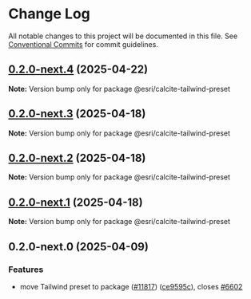 # Change Log

All notable changes to this project will be documented in this file.
See [Conventional Commits](https://conventionalcommits.org) for commit guidelines.

## [0.2.0-next.4](https://github.com/Esri/calcite-design-system/compare/@esri/calcite-tailwind-preset@0.2.0-next.3...@esri/calcite-tailwind-preset@0.2.0-next.4) (2025-04-22)

**Note:** Version bump only for package @esri/calcite-tailwind-preset

## [0.2.0-next.3](https://github.com/Esri/calcite-design-system/compare/@esri/calcite-tailwind-preset@0.2.0-next.2...@esri/calcite-tailwind-preset@0.2.0-next.3) (2025-04-18)

**Note:** Version bump only for package @esri/calcite-tailwind-preset

## [0.2.0-next.2](https://github.com/Esri/calcite-design-system/compare/@esri/calcite-tailwind-preset@0.2.0-next.1...@esri/calcite-tailwind-preset@0.2.0-next.2) (2025-04-18)

**Note:** Version bump only for package @esri/calcite-tailwind-preset

## [0.2.0-next.1](https://github.com/Esri/calcite-design-system/compare/@esri/calcite-tailwind-preset@0.2.0-next.0...@esri/calcite-tailwind-preset@0.2.0-next.1) (2025-04-18)

**Note:** Version bump only for package @esri/calcite-tailwind-preset

## 0.2.0-next.0 (2025-04-09)

### Features

- move Tailwind preset to package ([#11817](https://github.com/Esri/calcite-design-system/issues/11817)) ([ce9595c](https://github.com/Esri/calcite-design-system/commit/ce9595cff9b1c93ab827eb9c51d6ecae6a709d0b)), closes [#6602](https://github.com/Esri/calcite-design-system/issues/6602)
